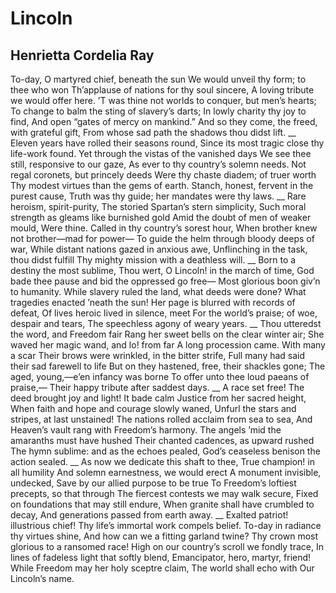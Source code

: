 # Lincoln
## Henrietta Cordelia Ray
To-day, O martyred chief, beneath the sun
We would unveil thy form; to thee who won
Th’applause of nations for thy soul sincere,
A loving tribute we would offer here.
’T was thine not worlds to conquer, but men’s hearts;
To change to balm the sting of slavery’s darts;
In lowly charity thy joy to find,
And open “gates of mercy on mankind.”
And so they come, the freed, with grateful gift,
From whose sad path the shadows thou didst lift.
 __
Eleven years have rolled their seasons round,
Since its most tragic close thy life-work found.
Yet through the vistas of the vanished days
We see thee still, responsive to our gaze,
As ever to thy country’s solemn needs.
Not regal coronets, but princely deeds
Were thy chaste diadem; of truer worth
Thy modest virtues than the gems of earth.
Stanch, honest, fervent in the purest cause,
Truth was thy guide; her mandates were thy laws.
 __
Rare heroism, spirit-purity,
The storied Spartan’s stern simplicity,
Such moral strength as gleams like burnished gold
Amid the doubt of men of weaker mould,
Were thine. Called in thy country’s sorest hour,
When brother knew not brother—mad for power—
To guide the helm through bloody deeps of war,
While distant nations gazed in anxious awe,
Unflinching in the task, thou didst fulfill
Thy mighty mission with a deathless will.
 __
Born to a destiny the most sublime,
Thou wert, O Lincoln! in the march of time,
God bade thee pause and bid the oppressed go free—
Most glorious boon giv’n to humanity.
While slavery ruled the land, what deeds were done?
What tragedies enacted ’neath the sun!
Her page is blurred with records of defeat,
Of lives heroic lived in silence, meet
For the world’s praise; of woe, despair and tears,
The speechless agony of weary years.
 __
Thou utteredst the word, and Freedom fair
Rang her sweet bells on the clear winter air;
She waved her magic wand, and lo! from far
A long procession came. With many a scar
Their brows were wrinkled, in the bitter strife,
Full many had said their sad farewell to life
But on they hastened, free, their shackles gone;
The aged, young,—e’en infancy was borne
To offer unto thee loud paeans of praise,—
Their happy tribute after saddest days.
 __
A race set free! The deed brought joy and light!
It bade calm Justice from her sacred height,
When faith and hope and courage slowly waned,
Unfurl the stars and stripes, at last unstained!
The nations rolled acclaim from sea to sea,
And Heaven’s vault rang with Freedom’s harmony.
The angels ’mid the amaranths must have hushed
Their chanted cadences, as upward rushed
The hymn sublime: and as the echoes pealed,
God’s ceaseless benison the action sealed.
 __
As now we dedicate this shaft to thee,
True champion! in all humility
And solemn earnestness, we would erect
A monument invisible, undecked,
Save by our allied purpose to be true
To Freedom’s loftiest precepts, so that through
The fiercest contests we may walk secure,
Fixed on foundations that may still endure,
When granite shall have crumbled to decay,
And generations passed from earth away.
 __
Exalted patriot! illustrious chief!
Thy life’s immortal work compels belief.
To-day in radiance thy virtues shine,
And how can we a fitting garland twine?
Thy crown most glorious to a ransomed race!
High on our country’s scroll we fondly trace,
In lines of fadeless light that softly blend,
Emancipator, hero, martyr, friend!
While Freedom may her holy sceptre claim,
The world shall echo with Our Lincoln’s name.